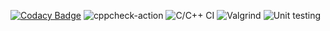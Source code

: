 [![Codacy Badge](https://app.codacy.com/project/badge/Grade/b767ce8ae3464932864874c3377ba59f)](https://www.codacy.com/gh/99002639/Mini-project/dashboard?utm_source=github.com&amp;utm_medium=referral&amp;utm_content=99002639/Mini-project&amp;utm_campaign=Badge_Grade)
![cppcheck-action](https://github.com/99002639/Mini-project/workflows/cppcheck-action/badge.svg)
![C/C++ CI](https://github.com/99002639/Mini-project/workflows/C/C++%20CI/badge.svg)
![Valgrind](https://github.com/99002561/Mini-Project/workflows/Valgrind/badge.svg)
![Unit testing](https://github.com/99002639/Mini-project/workflows/Unit%20testing/badge.svg)
